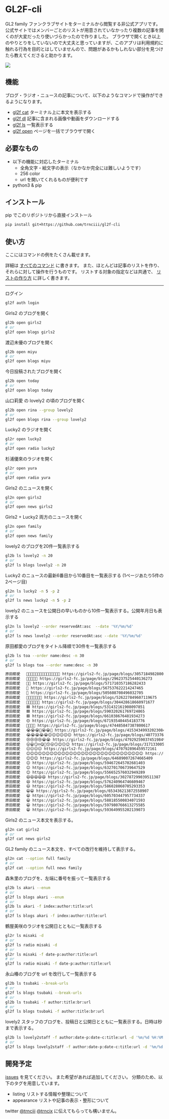 # GL2F-cli

GL2 family ファンクラブサイトをターミナルから閲覧する非公式アプリです。
公式サイトではメンバーごとのリストが用意されていなかったり複数の記事を開くのが大変だったり使いづらかったので作りました。
ブラウザで開くとき以上のやりとりをしていないので大丈夫と思っていますが、このアプリは利用規約に触れる行為を目的とはしていませんので、問題があるかもしれない部分を見つけたら教えてくださると助かります。

![](docs/demo.gif)


## 機能

ブログ・ラジオ・ニュースの記事について、以下のようなコマンドで操作ができるようになります。

* [gl2f cat](./docs/commands.md#gl2f-auth-認証関係) ターミナル上に本文を表示する
* [gl2f dl](./docs/commands.md#gl2f-cat-ターミナルで本文を読む) 記事に含まれる画像や動画をダウンロードする
* [gl2f ls](./docs/commands.md#gl2f-ls-記事の情報をリストする) 一覧表示する
* [gl2f open](./docs/commands.md#gl2f-open-記事をブラウザで開く) ページを一括でブラウザで開く


## 必要なもの

* 以下の機能に対応したターミナル
	* 全角文字・絵文字の表示（なかなか完全には難しいようです）
	* 256 color
	* url を開いてくれるものが便利です
* python3 & pip


## インストール

pip でこのリポジトリから直接インストール

```sh
pip install git+https://github.com/trnciii/gl2f-cli
```


## 使い方

ここにはコマンドの例をたくさん載せます。

詳細は [すべてのコマンド](./docs/commands.md) に書きます。
また、ほとんどは記事のリストを作り、それらに対して操作を行うものです。
リストする対象の指定などは共通で、 [リストの作り方](./docs/boards.md) に詳しく書きます。

---

ログイン
```sh
gl2f auth login
```

Girls2 のブログを開く
```sh
gl2b open girls2
# or
gl2f open blogs girls2
```

渡辺未優のブログを開く
```sh
gl2b open miyu
# or
gl2f open blogs miyu
```

今日投稿されたブログを開く
```sh
gl2b open today
# or
gl2f open blogs today
```

山口莉愛 の lovely2 の頃のブログを開く
```sh
gl2b open rina --group lovely2
# or
gl2f open blogs rina --group lovely2
```

Lucky2 のラジオを開く
```sh
gl2r open lucky2
# or
gl2f open radio lucky2
```

杉浦優來のラジオを開く
```sh
gl2r open yura
# or
gl2f open radio yura
```

Girls2 のニュースを開く
```sh
gl2n open girls2
# or
gl2f open news girls2
```

Girls2 + Lucky2 両方のニュースを開く
```sh
gl2n open family
# or
gl2f open news family
```

lovely2 のブログを20件一覧表示する
```sh
gl2b ls lovely2 -n 20
# or
gl2f ls blogs lovely2 -n 20
```

Lucky2 のニュースの最新6番目から10番目を一覧表示する (1ページあたり5件の2ページ目)
```sh
gl2n ls lucky2 -n 5 -p 2
# or
gl2f ls news lucky2 -n 5 -p 2
```

lovely2 のニュースを公開日の早いものから10件一覧表示する。公開年月日も表示する
```sh
gl2n ls lovely2 --order reservedAt:asc  --date '%Y/%m/%d'
# or
gl2f ls news lovely2 --order reservedAt:asc --date '%Y/%m/%d'
```

原田都愛のブログをタイトル降順で30件を一覧表示する
```sh
gl2b ls toa --order name:desc -n 30
# or
gl2f ls blogs toa --order name:desc -n 30
```
```sh
原田都愛　 🦆🦆🦆🦆🦆🦆🦆🦆🦆🦆🦆🦆🦆🦆🦆 https://girls2-fc.jp/page/blogs/305718498280080541
原田都愛　 🥳🥳🥳🥳🥳 https://girls2-fc.jp/page/blogs/296237525440136273
原田都愛　 🥲😄 https://girls2-fc.jp/page/blogs/571710357186282433
原田都愛　 🥲 https://girls2-fc.jp/page/blogs/567537622214247465
原田都愛　 🥦 https://girls2-fc.jp/page/blogs/505608708496032705
原田都愛　 🤪🤪🤪🤪🤪🤪🤪 https://girls2-fc.jp/page/blogs/526227849607119675
原田都愛　 🤔🤔🤔🤔🤔🤔 https://girls2-fc.jp/page/blogs/304428618660971677
原田都愛　 🟦 https://girls2-fc.jp/page/blogs/531432161908097851
原田都愛　 🟦 https://girls2-fc.jp/page/blogs/590320261769724865
原田都愛　 🟥 https://girls2-fc.jp/page/blogs/661038676481934273
原田都愛　 🟡 https://girls2-fc.jp/page/blogs/671935404454183776
原田都愛　 🙏🙏🙏🙏 https://girls2-fc.jp/page/blogs/474485847387800617
原田都愛　 😭😭😭🙏😭😭🙏 https://girls2-fc.jp/page/blogs/415343499320230849
原田都愛　 😭😭😭😭😭😊😊😊😊😊😊 https://girls2-fc.jp/page/blogs/407733763091465324
原田都愛　 😢😢😢😢😭😭 https://girls2-fc.jp/page/blogs/479292590374519849
原田都愛　 😛😁😏☺️😋🤨😙😛😏😊😗😉 https://girls2-fc.jp/page/blogs/317133005120341149
原田都愛　 😑😑😑😑 https://girls2-fc.jp/page/blogs/470792896459572161
原田都愛　 😊😊😊😊😊😊😊😊😊😊😊😊😊😊😊😊😊😊😊😊😊😊😊😊😊😊😊😊😊😊 https://girls2-fc.jp/page/blogs/434610414874002273
原田都愛　 😊😊😊 https://girls2-fc.jp/page/blogs/646890072674665409
原田都愛　 😊 https://girls2-fc.jp/page/blogs/594672645702681403
原田都愛　 😊 https://girls2-fc.jp/page/blogs/632701706739647529
原田都愛　 😊 https://girls2-fc.jp/page/blogs/556652576032949289
原田都愛　 😆😆😆😆😆 https://girls2-fc.jp/page/blogs/302787299039511387
原田都愛　 😆 https://girls2-fc.jp/page/blogs/576240964746609467
原田都愛　 😄 https://girls2-fc.jp/page/blogs/586028060705293353
原田都愛　 😁😁 https://girls2-fc.jp/page/blogs/653436213872558907
原田都愛　 😁 https://girls2-fc.jp/page/blogs/605703447957734337
原田都愛　 😁 https://girls2-fc.jp/page/blogs/588185500834071593
原田都愛　 😁 https://girls2-fc.jp/page/blogs/597980766613275585
原田都愛　 😁 https://girls2-fc.jp/page/blogs/593649955202139073
```

Girls2 のニュース本文を表示する。
```sh
gl2n cat girls2
# or
gl2f cat news girls2
```

GL2 family のニュース本文を、すべての改行を維持して表示する。
```sh
gl2n cat --option full family
# or
gl2f cat --option full news family
```

森朱里のブログを、左端に番号を振って一覧表示する
```sh
gl2b ls akari --enum
# or
gl2f ls blogs akari --enum
# or
gl2b ls akari -f index:author:title:url
# or
gl2f ls blogs akari -f index:author:title:url
```

鶴屋美咲のラジオを公開日とともに一覧表示する
```sh
gl2r ls misaki -d
# or
gl2f ls radio misaki -d
# or
gl2r ls misaki -f date-p:author:title:url
# or
gl2f ls radio misaki -f date-p:author:title:url
```

永山椿のブログを url を改行して一覧表示する
```sh
gl2b ls tsubaki --break-urls
# or
gl2f ls blogs tsubaki --break-urls
# or
gl2b ls tsubaki -f author:title:br:url
# or
gl2f ls blogs tsubaki -f author:title:br:url
```

lovely2 スタッフのブログを、投稿日と公開日とともに一覧表示する。日時は秒まで表示する。
```sh
gl2b ls lovely2staff -f author:date-p:date-c:title:url -d '%m/%d %H:%M:%S'
# or
gl2f ls blogs lovely2staff -f author:date-p:date-c:title:url -d '%m/%d %H:%M:%S'
```


## 開発予定

[issues](https://github.com/trnciii/gl2f-cli/issues) を見てください。
また希望があれば追加してください。
分類のため、以下のタグを用意しています。

* listing リストする情報や整理について
* appearance リストや記事の表示・整形について

twitter [@trnciii](https://twitter.com/trnciii) [@trncix](https://twitter.com/trncix) に伝えてもらっても構いません。
